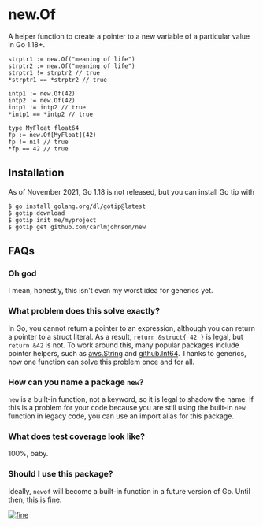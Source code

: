 # new.Of
A helper function to create a pointer to a new variable of a particular value in Go 1.18+.

```
strptr1 := new.Of("meaning of life")
strptr2 := new.Of("meaning of life")
strptr1 != strptr2 // true
*strptr1 == *strptr2 // true

intp1 := new.Of(42)
intp2 := new.Of(42)
intp1 != intp2 // true
*intp1 == *intp2 // true

type MyFloat float64
fp := new.Of[MyFloat](42)
fp != nil // true
*fp == 42 // true
```

## Installation

As of November 2021, Go 1.18 is not released, but you can install Go tip with

```
$ go install golang.org/dl/gotip@latest
$ gotip download
$ gotip init me/myproject
$ gotip get github.com/carlmjohnson/new
```

## FAQs

### Oh god

I mean, honestly, this isn't even my worst idea for generics yet.

### What problem does this solve exactly?

In Go, you cannot return a pointer to an expression, although you can return a pointer to a struct literal. As a result, `return &struct{ 42 }` is legal, but `return &42` is not. To work around this, many popular packages include pointer helpers, such as [aws.String](https://pkg.go.dev/github.com/aws/aws-sdk-go/aws#String) and [github.Int64](https://pkg.go.dev/github.com/google/go-github/v39/github#Int64). Thanks to generics, now one function can solve this problem once and for all.

### How can you name a package `new`?

`new` is a built-in function, not a keyword, so it is legal to shadow the name. If this is a problem for your code because you are still using the built-in `new` function in legacy code, you can use an import alias for this package.

### What does test coverage look like?

100%, baby.

### Should I use this package?

Ideally, `newof` will become a built-in function in a future version of Go. Until then, [this is fine](http://gunshowcomic.com/648).

[![fine](https://user-images.githubusercontent.com/222245/142966985-627d6095-313f-475f-ba98-fa37ef892cbe.png)](https://github.com/carlmjohnson/shitpic/)
